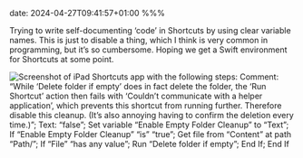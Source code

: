 date: 2024-04-27T09:41:57+01:00
%%%

Trying to write self-documenting ‘code’ in Shortcuts by using clear variable names. This is just to disable a thing, which I think is very common in programming, but it’s so cumbersome. Hoping we get a Swift environment for Shortcuts at some point.

![Screenshot of iPad Shortcuts app with the following steps: Comment: “While ‘Delete folder if empty’ does in fact delete the folder, the ‘Run Shortcut’ action then fails with ‘Couldn’t communicate with a helper application’, which prevents *this* shortcut from running further. Therefore disable this cleanup. (It’s also annoying having to confirm the deletion every time.)”; Text: “false”; Set variable “Enable Empty Folder Cleanup” to “Text”; If “Enable Empty Folder Cleanup” “is” “true”; Get file from “Content” at path “Path/”; If “File” “has any value”; Run “Delete folder if empty”; End If; End If](self-documenting-shortcuts.png)
